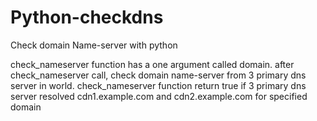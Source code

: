 # Python-checkdns
Check domain Name-server with python 

check_nameserver function has a one argument called domain.
after  check_nameserver call, check domain name-server from 3 primary dns server in world.
check_nameserver function return true if 3 primary dns server resolved cdn1.example.com and cdn2.example.com for specified domain
